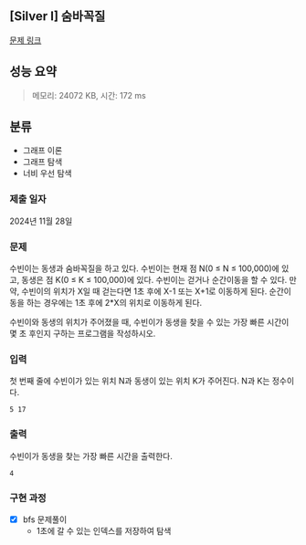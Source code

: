 ## [Silver I] 숨바꼭질
[문제 링크](https://www.acmicpc.net/problem/1697) 

## 성능 요약
> 메모리: 24072 KB, 시간: 172 ms

## 분류
- 그래프 이론
- 그래프 탐색
- 너비 우선 탐색

### 제출 일자
2024년 11월 28일

### 문제
수빈이는 동생과 숨바꼭질을 하고 있다. 수빈이는 현재 점 N(0 ≤ N ≤ 100,000)에 있고, 동생은 점 K(0 ≤ K ≤ 100,000)에 있다. 수빈이는 걷거나 순간이동을 할 수 있다. 만약, 수빈이의 위치가 X일 때 걷는다면 1초 후에 X-1 또는 X+1로 이동하게 된다. 순간이동을 하는 경우에는 1초 후에 2*X의 위치로 이동하게 된다.

수빈이와 동생의 위치가 주어졌을 때, 수빈이가 동생을 찾을 수 있는 가장 빠른 시간이 몇 초 후인지 구하는 프로그램을 작성하시오.


### 입력
첫 번째 줄에 수빈이가 있는 위치 N과 동생이 있는 위치 K가 주어진다. N과 K는 정수이다.

```
5 17
```

### 출력
수빈이가 동생을 찾는 가장 빠른 시간을 출력한다.
```
4
```

### 구현 과정
- [x] bfs 문제풀이
  - 1초에 갈 수 있는 인덱스를 저장하여 탐색